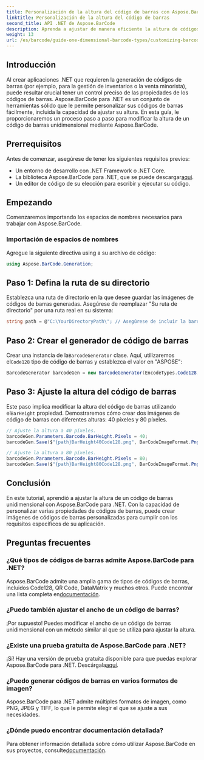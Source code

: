 ```yaml
---
title: Personalización de la altura del código de barras con Aspose.BarCode en .NET
linktitle: Personalización de la altura del código de barras
second_title: API .NET de Aspose.BarCode
description: Aprenda a ajustar de manera eficiente la altura de códigos de barras unidimensionales en sus aplicaciones .NET mediante Aspose.BarCode. Este completo tutorial ofrece ejemplos claros.
weight: 13
url: /es/barcode/guide-one-dimensional-barcode-types/customizing-barcode-height/
---
```

## Introducción

Al crear aplicaciones .NET que requieren la generación de códigos de barras (por ejemplo, para la gestión de inventarios o la venta minorista), puede resultar crucial tener un control preciso de las propiedades de los códigos de barras. Aspose.BarCode para .NET es un conjunto de herramientas sólido que le permite personalizar sus códigos de barras fácilmente, incluida la capacidad de ajustar su altura. En esta guía, le proporcionaremos un proceso paso a paso para modificar la altura de un código de barras unidimensional mediante Aspose.BarCode.

## Prerrequisitos

Antes de comenzar, asegúrese de tener los siguientes requisitos previos:

- Un entorno de desarrollo con .NET Framework o .NET Core.
-  La biblioteca Aspose.BarCode para .NET, que se puede descargar[aquí](https://releases.aspose.com/barcode/net/).
- Un editor de código de su elección para escribir y ejecutar su código.

## Empezando

Comenzaremos importando los espacios de nombres necesarios para trabajar con Aspose.BarCode.

### Importación de espacios de nombres

Agregue la siguiente directiva using a su archivo de código:

```csharp
using Aspose.BarCode.Generation;
```

## Paso 1: Defina la ruta de su directorio

Establezca una ruta de directorio en la que desee guardar las imágenes de códigos de barras generadas. Asegúrese de reemplazar "Su ruta de directorio" por una ruta real en su sistema:

```csharp
string path = @"C:\YourDirectoryPath\"; // Asegúrese de incluir la barra invertida al final
```

## Paso 2: Crear el generador de código de barras

 Crear una instancia de la`BarcodeGenerator` clase. Aquí, utilizaremos el`Code128` tipo de código de barras y establezca el valor en "ASPOSE":

```csharp
BarcodeGenerator barcodeGen = new BarcodeGenerator(EncodeTypes.Code128, "ASPOSE");
```

## Paso 3: Ajuste la altura del código de barras

 Este paso implica modificar la altura del código de barras utilizando el`BarHeight` propiedad. Demostraremos cómo crear dos imágenes de código de barras con diferentes alturas: 40 píxeles y 80 píxeles.

```csharp
// Ajuste la altura a 40 píxeles.
barcodeGen.Parameters.Barcode.BarHeight.Pixels = 40;
barcodeGen.Save($"{path}BarHeight40Code128.png", BarCodeImageFormat.Png);

// Ajuste la altura a 80 píxeles.
barcodeGen.Parameters.Barcode.BarHeight.Pixels = 80;
barcodeGen.Save($"{path}BarHeight80Code128.png", BarCodeImageFormat.Png);
```

## Conclusión

En este tutorial, aprendió a ajustar la altura de un código de barras unidimensional con Aspose.BarCode para .NET. Con la capacidad de personalizar varias propiedades de códigos de barras, puede crear imágenes de códigos de barras personalizadas para cumplir con los requisitos específicos de su aplicación.

## Preguntas frecuentes

### ¿Qué tipos de códigos de barras admite Aspose.BarCode para .NET?
 Aspose.BarCode admite una amplia gama de tipos de códigos de barras, incluidos Code128, QR Code, DataMatrix y muchos otros. Puede encontrar una lista completa en[documentación](https://reference.aspose.com/barcode/net/).

### ¿Puedo también ajustar el ancho de un código de barras?
¡Por supuesto! Puedes modificar el ancho de un código de barras unidimensional con un método similar al que se utiliza para ajustar la altura.

### ¿Existe una prueba gratuita de Aspose.BarCode para .NET?
 ¡Sí! Hay una versión de prueba gratuita disponible para que puedas explorar Aspose.BarCode para .NET. Descárgala[aquí](https://releases.aspose.com/barcode/net/).

### ¿Puedo generar códigos de barras en varios formatos de imagen?
Aspose.BarCode para .NET admite múltiples formatos de imagen, como PNG, JPEG y TIFF, lo que le permite elegir el que se ajuste a sus necesidades.

### ¿Dónde puedo encontrar documentación detallada?
 Para obtener información detallada sobre cómo utilizar Aspose.BarCode en sus proyectos, consulte[documentación](https://reference.aspose.com/barcode/net/).